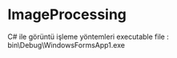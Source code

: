 # ImageProcessing
C# ile görüntü işleme yöntemleri
executable file : bin\Debug\WindowsFormsApp1.exe
